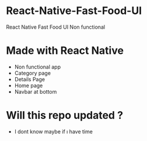 # React-Native-Fast-Food-UI
React Native Fast Food UI Non functional 

# Made with React Native
- Non functional app 
- Category page
- Details Page 
- Home page
- Navbar at bottom

# Will this repo updated ? 
- I dont know maybe if ı have time

